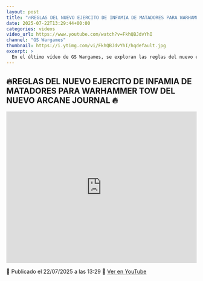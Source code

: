 ```yaml
---
layout: post
title: "🔥REGLAS DEL NUEVO EJERCITO DE INFAMIA DE MATADORES PARA WARHAMMER TOW DEL NUEVO ARCANE JOURNAL 🔥"
date: 2025-07-22T13:29:44+00:00
categories: videos
video_url: https://www.youtube.com/watch?v=FkhQBJdvYhI
channel: "GS Wargames"
thumbnail: https://i.ytimg.com/vi/FkhQBJdvYhI/hqdefault.jpg
excerpt: >
  En el último vídeo de GS Wargames, se exploran las reglas del nuevo ejército de Infamia de Matadores para Warhammer The Old World, tal como se presentan en el reciente Arcane Journal. Este contenido es esencial para quienes buscan estar al día con las novedades y estrategias de juego en el renacido universo de Warhammer.
---
```


## 🔥REGLAS DEL NUEVO EJERCITO DE INFAMIA DE MATADORES PARA WARHAMMER TOW DEL NUEVO ARCANE JOURNAL 🔥

<iframe width="100%" height="400" src="https://www.youtube.com/embed/FkhQBJdvYhI" frameborder="0" allowfullscreen></iframe>

📅 Publicado el 22/07/2025 a las 13:29
🔗 [Ver en YouTube](https://www.youtube.com/watch?v=FkhQBJdvYhI)

